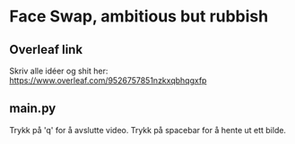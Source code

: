 # Face Swap, ambitious but rubbish


## Overleaf link
Skriv alle idéer og shit her:
https://www.overleaf.com/9526757851nzkxqbhqgxfp

## main.py
Trykk på 'q' for å avslutte video.
Trykk på spacebar for å hente ut ett bilde.




